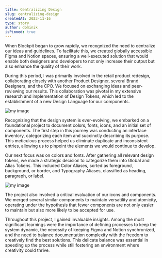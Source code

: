 ```yaml
---
title: Centralizing Design
slug: centralizing-design
createdAt: 2023-11-16
type: story
author: dominik
isPinned: true
---
```


When Blockpit began to grow rapidly, we recognized the need to centralize our ideas and guidelines. To facilitate this, we created globally accessible Figma and Notion spaces, ensuring a well-executed solution that would enable both designers and developers to not only increase their output but also enhance the quality of their work.

During this period, I was primarily involved in the retail product redesign, collaborating closely with another Product Designer, several Brand Designers, and the CPO. We focused on exchanging ideas and peer-reviewing our results. This collaboration was pivotal in my extensive research and implementation of Design Tokens, which led to the establishment of a new Design Language for our components.

![my image](/img/entries/design-system.png)

Recognizing that the design system is ever-evolving, we embarked on a foundational project to document colors, fonts, icons, and an initial set of components. The first step in this journey was conducting an interface inventory, categorizing each item and succinctly describing its purpose. This meticulous process helped us eliminate duplicate and inconsistent entries, allowing us to pinpoint the elements we would continue to develop.

Our next focus was on colors and fonts. After gathering all relevant design tokens, we made a strategic decision to categorize them into Global and Alias Tokens. This included Color Aliases, sorted as foreground, background, or border, and Typography Aliases, classified as heading, paragraph, or label.

![my image](/img/entries/notion-design-tokens.png)

The project also involved a critical evaluation of our icons and components. We merged several similar components to maintain versatility and atomicity, operating under the hypothesis that fewer components are not only easier to maintain but also more likely to be accepted for use.

Throughout this project, I gained invaluable insights. Among the most significant learnings were the importance of defining processes to keep the system dynamic, the necessity of keeping Figma and Notion synchronized, and the need to balance documentation complexity with the freedom to creatively find the best solutions. This delicate balance was essential in speeding up the process while still fostering an environment where creativity could thrive.
